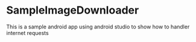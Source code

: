 # SampleImageDownloader
This is a sample android app using android studio to show how to handler internet requests
